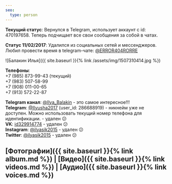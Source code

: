 ```yaml
---
seo:
  type: person
---
```


**Текущий статус**: Вернулся в Telegram, использует аккаунт с id: 470197658. Теперь подчищает все свои сообщения за собой в чатах.

**Статус 11/02/2017**: Удалился из социальных сетей и мессенджеров. Любил провести время в telegram-чате: [@ERROR404RORRE](https://t.me/error404rorre)

![Балакин Илья]({{ site.baseurl }}{% link /assets/img/1507310414.jpg  %})

**Телефоны**:  
+7 (985) 873-99-43 (текущий)  
+7 (983) 507-58-99  
+7 (908) 011-00-65  
+7 (913) 572-22-87  
  
**Telegram канал**: [@Ilya_Balakin](https://t.me/Ilya_Balakin) - это самое интересное!!!  
**Telegram**: [@Ilyusha2017](https://t.me/Ilyusha2017) (user_id: 286688919) - никнейм уже не доступен. Можно использовать текущий номер телефона для идентификации. - удален  :confused:  
**VK**: [id329914774](https://vk.com/id329914774) - удален  :confused:  
**Instagram**: [@ilyasik2015](https://www.instagram.com/ilyasik2015/) - удален  :confused:  
**Twitter**: [@ilyasik2015](https://twitter.com/ilyasik2015) - удален  :confused:  

## [Фотографии]({{ site.baseurl }}{% link album.md  %}) | [Видео]({{ site.baseurl }}{% link videos.md  %}) | [Аудио]({{ site.baseurl }}{% link voices.md  %})

